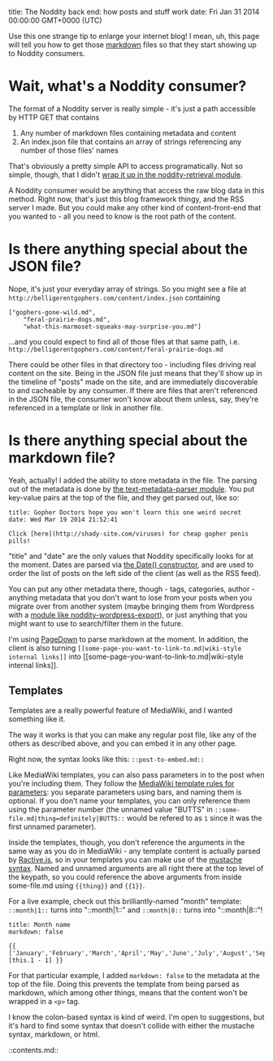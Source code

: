title: The Noddity back end: how posts and stuff work
date: Fri Jan 31 2014 00:00:00 GMT+0000 (UTC)

Use this one strange tip to enlarge your internet blog!  I mean, uh, this page will tell you how to get those [markdown](http://daringfireball.net/projects/markdown/) files so that they start showing up to Noddity consumers.

Wait, what's a Noddity consumer?
===========

The format of a Noddity server is really simple - it's just a path accessible by HTTP GET that contains

1. Any number of markdown files containing metadata and content
2. An index.json file that contains an array of strings referencing any number of those files' names

That's obviously a pretty simple API to access programatically.  Not so simple, though, that I didn't [wrap it up in the noddity-retrieval module](https://github.com/TehShrike/noddity-retrieval).

A Noddity consumer would be anything that access the raw blog data in this method.  Right now, that's just this blog framework thingy, and the RSS server I made.  But you could make any other kind of content-front-end that you wanted to - all you need to know is the root path of the content.

Is there anything special about the JSON file?
===========

Nope, it's just your everyday array of strings.  So you might see a file at `http://belligerentgophers.com/content/index.json` containing

	["gophers-gone-wild.md",
		"feral-prairie-dogs.md",
		"what-this-marmoset-squeaks-may-surprise-you.md"]

...and you could expect to find all of those files at that same path, i.e. `http://belligerentgophers.com/content/feral-prairie-dogs.md`

There could be other files in that directory too - including files driving real content on the site.  Being in the JSON file just means that they'll show up in the timeline of "posts" made on the site, and are immediately discoverable to and cacheable by any consumer.  If there are files that aren't referenced in the JSON file, the consumer won't know about them unless, say, they're referenced in a template or link in another file.

Is there anything special about the markdown file?
===========

Yeah, actually!  I added the ability to store metadata in the file.  The parsing out of the metadata is done by [the text-metadata-parser module](https://github.com/TehShrike/text-metadata-parser).  You put key-value pairs at the top of the file, and they get parsed out, like so:

	title: Gopher Doctors hope you won't learn this one weird secret
	date: Wed Mar 19 2014 21:52:41

	Click [here](http://shady-site.com/viruses) for cheap gopher penis pills!

"title" and "date" are the only values that Noddity specifically looks for at the moment.  Dates are parsed via [the Date() constructor](https://developer.mozilla.org/en-US/docs/Web/JavaScript/Reference/Global_Objects/Date#Syntax), and are used to order the list of posts on the left side of the client (as well as the RSS feed).

You can put any other metadata there, though - tags, categories, author - anything metadata that you don't want to lose from your posts when you migrate over from another system (maybe bringing them from Wordpress with a [module like noddity-wordpress-export](https://github.com/saibotsivad/noddity-wordpress-export)), or just anything that you might want to use to search/filter them in the future.

I'm using [PageDown](https://code.google.com/p/pagedown/wiki/PageDown) to parse markdown at the moment.  In addition, the client is also turning `[[some-page-you-want-to-link-to.md|wiki-style internal links]]` into [[some-page-you-want-to-link-to.md|wiki-style internal links]].

Templates
---------

Templates are a really powerful feature of MediaWiki, and I wanted something like it.

The way it works is that you can make any regular post file, like any of the others as described above, and you can embed it in any other page.

Right now, the syntax looks like this: `::post-to-embed.md::`

Like MediaWiki templates, you can also pass parameters in to the post when you're including them.  They follow the [MediaWiki template rules for parameters](https://www.mediawiki.org/wiki/Help:Templates#Parameters): you separate parameters using bars, and naming them is optional.  If you don't name your templates, you can only reference them using the parameter number (the unnamed value "BUTTS" in `::some-file.md|thing=definitely|BUTTS::` would be refered to as `1` since it was the first unnamed parameter).

Inside the templates, though, you don't reference the arguments in the same way as you do in MediaWiki - any template content is actually parsed by [Ractive.js](http://www.ractivejs.org/), so in your templates you can make use of the [mustache syntax](http://docs.ractivejs.org/latest/mustaches).  Named and unnamed arguments are all right there at the top level of the keypath, so you could reference the above arguments from inside some-file.md using `{{thing}}` and `{{1}}`.

For a live example, check out this brilliantly-named "month" template: `::month|1::` turns into "::month|1::" and `::month|8::` turns into "::month|8::"!

	title: Month name
	markdown: false

	{{ ['January','February','March','April','May','June','July','August','September','October','November','December'][this.1 - 1] }}


For that particular example, I added `markdown: false` to the metadata at the top of the file.  Doing this prevents the template from being parsed as markdown, which among other things, means that the content won't be wrapped in a `<p>` tag.

I know the colon-based syntax is kind of weird.  I'm open to suggestions, but it's hard to find some syntax that doesn't collide with either the mustache syntax, markdown, or html.

::contents.md::
